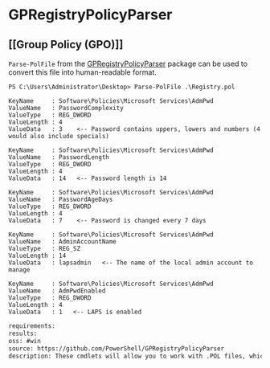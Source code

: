 # GPRegistryPolicyParser

## [[Group Policy (GPO)]]
`Parse-PolFile` from the [GPRegistryPolicyParser](https://github.com/PowerShell/GPRegistryPolicyParser) package can be used to convert this file into human-readable format.
```beacon
PS C:\Users\Administrator\Desktop> Parse-PolFile .\Registry.pol

KeyName     : Software\Policies\Microsoft Services\AdmPwd
ValueName   : PasswordComplexity
ValueType   : REG_DWORD
ValueLength : 4
ValueData   : 3    <-- Password contains uppers, lowers and numbers (4 would also include specials)

KeyName     : Software\Policies\Microsoft Services\AdmPwd
ValueName   : PasswordLength
ValueType   : REG_DWORD
ValueLength : 4
ValueData   : 14   <-- Password length is 14

KeyName     : Software\Policies\Microsoft Services\AdmPwd
ValueName   : PasswordAgeDays
ValueType   : REG_DWORD
ValueLength : 4
ValueData   : 7    <-- Password is changed every 7 days

KeyName     : Software\Policies\Microsoft Services\AdmPwd
ValueName   : AdminAccountName
ValueType   : REG_SZ
ValueLength : 14
ValueData   : lapsadmin   <-- The name of the local admin account to manage

KeyName     : Software\Policies\Microsoft Services\AdmPwd
ValueName   : AdmPwdEnabled
ValueType   : REG_DWORD
ValueLength : 4
ValueData   : 1   <-- LAPS is enabled
```


```meta
requirements: 
results: 
oss: #win
source: https://github.com/PowerShell/GPRegistryPolicyParser
description: These cmdlets will allow you to work with .POL files, which contain the registry keys enacted by Group Policy.
```
